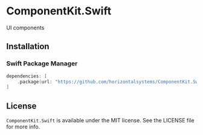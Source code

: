 # ComponentKit.Swift

UI components

## Installation

### Swift Package Manager

```swift
dependencies: [
    .package(url: "https://github.com/horizontalsystems/ComponentKit.Swift.git", .upToNextMajor(from: "1.0.0"))
]
```

## License

`ComponentKit.Swift` is available under the MIT license. See the LICENSE file for more info.
